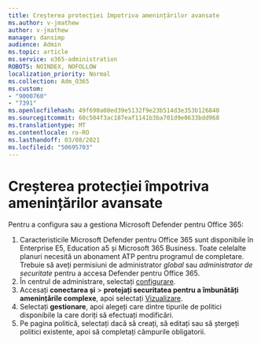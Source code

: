 ```yaml
---
title: Creșterea protecției împotriva amenințărilor avansate
ms.author: v-jmathew
author: v-jmathew
manager: dansimp
audience: Admin
ms.topic: article
ms.service: o365-administration
ROBOTS: NOINDEX, NOFOLLOW
localization_priority: Normal
ms.collection: Adm_O365
ms.custom:
- "9000760"
- "7391"
ms.openlocfilehash: 49f690a08ed39e5132f9e23b514d3e353b126840
ms.sourcegitcommit: 60c504f3ac187eaf1141b3ba701d9e0633bdd968
ms.translationtype: MT
ms.contentlocale: ro-RO
ms.lasthandoff: 03/08/2021
ms.locfileid: "50695703"
---
```

# <a name="increase-protection-from-advanced-threats"></a>Creșterea protecției împotriva amenințărilor avansate

Pentru a configura sau a gestiona Microsoft Defender pentru Office 365:

1. Caracteristicile Microsoft Defender pentru Office 365 sunt disponibile în Enterprise E5, Education a5 și Microsoft 365 Business. Toate celelalte planuri necesită un abonament ATP pentru programul de completare. Trebuie să aveți permisiuni de administrator *global* sau *administrator de securitate* pentru a accesa Defender pentru Office 365.
2. În centrul de administrare, selectați [configurare](https://go.microsoft.com/fwlink/p/?linkid=2075721).
3. Accesați **conectarea și**  >  **protejați securitatea pentru a îmbunătăți amenințările complexe**, apoi selectați [Vizualizare](https://go.microsoft.com/fwlink/?linkid=2109302).
4. Selectați **gestionare**, apoi alegeți care dintre tipurile de politici disponibile la care doriți să efectuați modificări.
5. Pe pagina politică, selectați dacă să creați, să editați sau să ștergeți politici existente, apoi să completați câmpurile obligatorii.
